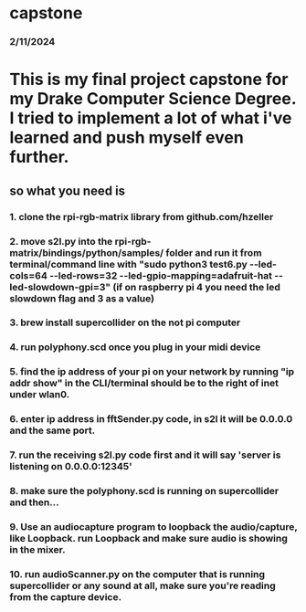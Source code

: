 # capstone
### 2/11/2024

# This is my final project capstone for my Drake Computer Science Degree. I tried to implement a lot of what i've learned and push myself even further.

## so what you need is

### 1. clone the rpi-rgb-matrix library from github.com/hzeller

### 2. move s2l.py into the rpi-rgb-matrix/bindings/python/samples/ folder and run it from terminal/command line with "sudo python3 test6.py --led-cols=64 --led-rows=32 --led-gpio-mapping=adafruit-hat --led-slowdown-gpi=3" (if on raspberry pi 4 you need the led slowdown flag and 3 as a value)

### 3. brew install supercollider on the not pi computer

### 4. run polyphony.scd once you plug in your midi device

### 5. find the ip address of your pi on your network by running "ip addr show" in the CLI/terminal  should be to the right of inet under wlan0.

### 6. enter ip address in fftSender.py code, in s2l it will be 0.0.0.0 and the same port.

### 7. run the receiving s2l.py code first and it will say 'server is listening on 0.0.0.0:12345'

### 8. make sure the polyphony.scd is running on supercollider and then...

### 9. Use an audiocapture program to loopback the audio/capture, like Loopback. run Loopback and make sure audio is showing in the mixer.

### 10. run audioScanner.py on the computer that is running supercollider or any sound at all, make sure you're reading from the capture device.